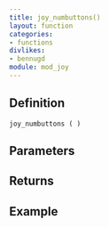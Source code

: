 ```yaml
---
title: joy_numbuttons()
layout: function
categories:
- functions
divlikes:
- bennugd
module: mod_joy
---
```


## Definition

    joy_numbuttons ( )

## Parameters

## Returns

## Example
